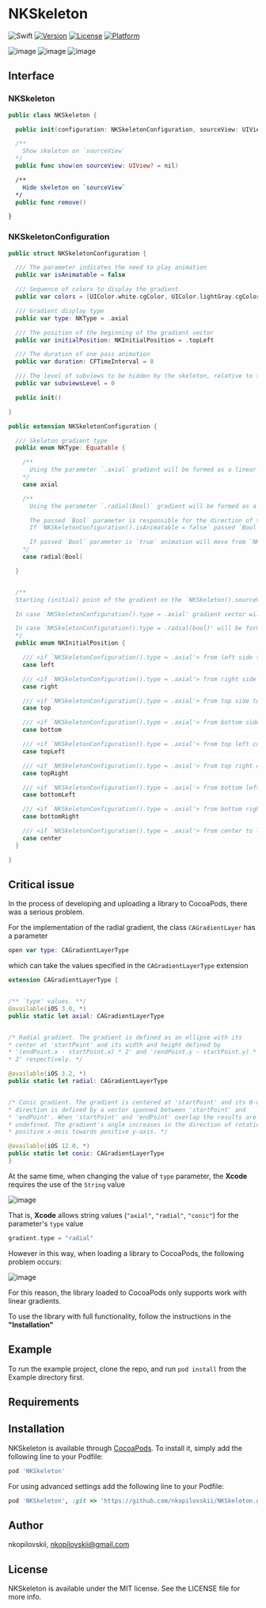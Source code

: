 # NKSkeleton

![Swift](https://img.shields.io/badge/Swift-4.2-red.svg)  [![Version](https://img.shields.io/cocoapods/v/NKSkeleton?style=flat)](https://cocoapods.org/pods/NKSkeleton) [![License](https://img.shields.io/cocoapods/l/NKSkeleton?style=flat)](https://cocoapods.org/pods/NKSkeleton) [![Platform](https://img.shields.io/cocoapods/p/NKSkeleton?style=flat)](https://cocoapods.org/pods/NKSkeleton)


![image](https://github.com/nkopilovskii/NKSkeleton/blob/master/Screenshots/full_screen_rainbow.gif?raw=true) ![image](https://github.com/nkopilovskii/NKSkeleton/blob/master/Screenshots/full_screen_grey.gif?raw=true) ![image](https://github.com/nkopilovskii/NKSkeleton/blob/master/Screenshots/different_views.gif?raw=true) 





## Interface

### NKSkeleton
```swift
public class NKSkeleton {

  public init(configuration: NKSkeletonConfiguration, sourceView: UIView? = nil) 

  /**
    Show skeleton on `sourceView`
  */
  public func show(on sourceView: UIView? = nil) 

  /**
    Hide skeleton on `sourceView`
  */
  public func remove() 

}
```

### NKSkeletonConfiguration
```swift
public struct NKSkeletonConfiguration {

  /// The parameter indicates the need to play animation
  public var isAnimatable = false

  /// Sequence of colors to display the gradient
  public var colors = [UIColor.white.cgColor, UIColor.lightGray.cgColor]

  /// Gradient display type
  public var type: NKType = .axial

  /// The position of the beginning of the gradient vector
  public var initialPosition: NKInitialPosition = .topLeft

  /// The duration of one pass animation
  public var duration: CFTimeInterval = 0

  /// The level of subviews to be hidden by the skeleton, relative to the parent view
  public var subviewsLevel = 0

  public init()

}

public extension NKSkeletonConfiguration {

  /// Skeleton gradient type
  public enum NKType: Equatable {

    /**
      Using the parameter `.axial` gradient will be formed as a linear transition between the colors along the gradient vector
    */
    case axial

    /**
      Using the parameter `.radial(Bool)` gradient will be formed as a radial transition between the colors from the starting point in all directions

      The passed `Bool` parameter is responsible for the direction of the animation.
      If `NKSkeletonConfiguration().isAnimatable = false` passed `Bool` parameter value will be ignored.

      If passed `Bool` parameter is `true` animation will move from `NKSkeletonConfiguration().initialPosition' in all directions, else - from all directions to `NKSkeletonConfiguration().initialPosition'
    */
    case radial(Bool)

  }


  /**
  Starting (initial) point of the gradient on the `NKSkeleton().sourceView'

  In case `NKSkeletonConfiguration().type = .axial' gradient vector will be directed from the selected starting point to the opposite side/corner

  In case `NKSkeletonConfiguration().type = .radial(bool)' will be formed as a radial transition between the colors from the starting point in all directions
  */
  public enum NKInitialPosition {

    /// <if `NKSkeletonConfiguration().type = .axial'> from left side to right side
    case left

    /// <if `NKSkeletonConfiguration().type = .axial'> from right side to left side
    case right

    /// <if `NKSkeletonConfiguration().type = .axial'> from top side to bottom side
    case top

    /// <if `NKSkeletonConfiguration().type = .axial'> from bottom side to top side
    case bottom

    /// <if `NKSkeletonConfiguration().type = .axial'> from top left corner to bottom right corner
    case topLeft

    /// <if `NKSkeletonConfiguration().type = .axial'> from top right corner to bottom left corner
    case topRight

    /// <if `NKSkeletonConfiguration().type = .axial'> from bottom left corner to top right corner
    case bottomLeft

    /// <if `NKSkeletonConfiguration().type = .axial'> from bottom right corner to top left corner
    case bottomRight

    /// <if `NKSkeletonConfiguration().type = .axial'> from center to left and right sides
    case center
  }

}

```



## Critical issue
In the process of developing and uploading a library to CocoaPods, there was a serious problem.

For the implementation of the radial gradient, the class `CAGradientLayer` has a parameter 
```swift
open var type: CAGradientLayerType
```

which can take the values specified in the `CAGradientLayerType` extension
```swift
extension CAGradientLayerType {


/** `type' values. **/
@available(iOS 3.0, *)
public static let axial: CAGradientLayerType


/* Radial gradient. The gradient is defined as an ellipse with its
* center at 'startPoint' and its width and height defined by
* '(endPoint.x - startPoint.x) * 2' and '(endPoint.y - startPoint.y) *
* 2' respectively. */

@available(iOS 3.2, *)
public static let radial: CAGradientLayerType


/* Conic gradient. The gradient is centered at 'startPoint' and its 0-degrees
* direction is defined by a vector spanned between 'startPoint' and
* 'endPoint'. When 'startPoint' and 'endPoint' overlap the results are
* undefined. The gradient's angle increases in the direction of rotation of
* positive x-axis towards positive y-axis. */

@available(iOS 12.0, *)
public static let conic: CAGradientLayerType
}
```

At the same time, when changing the value of `type` parameter, the **Xcode** requires the use of the `String` value

![image](https://github.com/nkopilovskii/NKSkeleton/blob/master/Screenshots/xcode_issue.png?raw=true)

That is, **Xcode** allows string values (`"axial"`, `"radial"`, `"conic"`) for the parameter's `type` value
```swift
gradient.type = "radial"
```

However in this way, when loading a library to CocoaPods, the following problem occurs:

![image](https://github.com/nkopilovskii/NKSkeleton/blob/master/Screenshots/cocoapods_issue.png?raw=true)

For this reason, the library loaded to CocoaPods only supports work with linear gradients.

To use the library with full functionality, follow the instructions in the **"Installation"**


## Example

To run the example project, clone the repo, and run `pod install` from the Example directory first.

## Requirements

## Installation

NKSkeleton is available through [CocoaPods](https://cocoapods.org). To install
it, simply add the following line to your Podfile:

```ruby
pod 'NKSkeleton'
```
For using advanced settings add the following line to your Podfile:

```ruby
pod 'NKSkeleton', :git => 'https://github.com/nkopilovskii/NKSkeleton.git', :branch => 'advanced'
```

## Author

nkopilovskii, nkopilovskii@gmail.com

## License

NKSkeleton is available under the MIT license. See the LICENSE file for more info.
